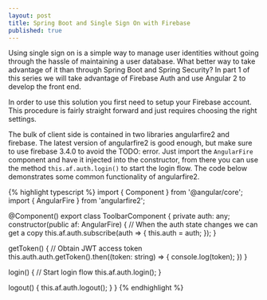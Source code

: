 ```yaml
---
layout: post
title: Spring Boot and Single Sign On with Firebase
published: true
---
```


Using single sign on is a simple way to manage user
identities without going through the hassle of 
maintaining a user database.  What better
way to take advantage of it than through Spring Boot
and Spring Security?  In part 1 of this series we will take advantage
of Firebase Auth and use Angular 2 to develop the front end.

In order to use this solution you first need to setup
your Firebase account.  This procedure is fairly straight forward
and just requires choosing the right settings.  


The bulk of client side is contained in two libraries
angularfire2 and firebase.  The latest version of angularfire2
is good enough, but make sure to use firebase 3.4.0 to 
avoid the TODO: error.  Just import the ```AngularFire``` component
and have it injected into the constructor, from there you
can use the method ```this.af.auth.login()``` to start the login flow.
The code below demonstrates some common functionality of angularfire2.

{% highlight typescript %}
import { Component } from '@angular/core';
import { AngularFire } from 'angularfire2';

@Component()
export class ToolbarComponent { 
  private auth: any;
  constructor(public af: AngularFire) {
    // When the auth state changes we can get a copy
    this.af.auth.subscribe(auth => {
      this.auth = auth;
    });
  }

  getToken() {
    // Obtain JWT access token
    this.auth.auth.getToken().then((token: string) => {
      console.log(token);
    })
  }

  login() {
    // Start login flow
    this.af.auth.login();
  }

  logout() {
    this.af.auth.logout();
  }
}
{% endhighlight %}
